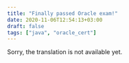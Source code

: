 ```yaml
---
title: "Finally passed Oracle exam!"
date: 2020-11-06T12:54:13+03:00
draft: false
tags: ["java", "oracle_cert"]
---
```


​​Sorry, the translation is not available yet.
